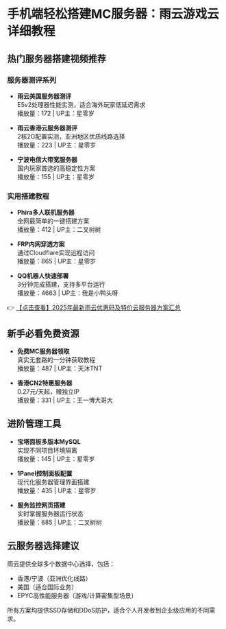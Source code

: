 # 手机端轻松搭建MC服务器：雨云游戏云详细教程

## 热门服务器搭建视频推荐

### 服务器测评系列
- **雨云美国服务器测评**  
  E5v2处理器性能实测，适合海外玩家低延迟需求  
  播放量：172 | UP主：星零岁

- **雨云香港云服务器测评**  
  2核2G配置实测，亚洲地区优质线路选择  
  播放量：223 | UP主：星零岁

- **宁波电信大带宽服务器**  
  国内玩家首选的高稳定性方案  
  播放量：155 | UP主：星零岁

### 实用搭建教程
- **Phira多人联机服务器**  
  全网最简单的一键搭建方案  
  播放量：412 | UP主：二叉树树

- **FRP内网穿透方案**  
  通过Cloudflare实现远程访问  
  播放量：865 | UP主：星零岁

- **QQ机器人快速部署**  
  3分钟完成搭建，支持多平台运行  
  播放量：4663 | UP主：我是小鸭头呀

👉 [【点击查看】2025年最新雨云优惠码及特价云服务器方案汇总](https://bit.ly/RainYun)

## 新手必看免费资源
- **免费MC服务器领取**  
  真实无套路的一分钟获取教程  
  播放量：487 | UP主：天沐TNT

- **香港CN2特惠服务器**  
  0.27元/天起，赠独立IP  
  播放量：331 | UP主：王一博大哥大

## 进阶管理工具
- **宝塔面板多版本MySQL**  
  实现不同项目环境隔离  
  播放量：145 | UP主：星零岁

- **1Panel控制面板配置**  
  现代化服务器管理界面搭建  
  播放量：435 | UP主：星零岁

- **服务监控网页搭建**  
  实时掌握服务器运行状态  
  播放量：685 | UP主：二叉树树

## 云服务器选择建议
雨云提供全球多个数据中心选择，包括：
- 香港/宁波（亚洲优化线路）
- 美国（适合国际业务）
- EPYC高性能服务器（游戏/计算密集型场景）

所有方案均提供SSD存储和DDoS防护，适合个人开发者到企业级应用的不同需求。
